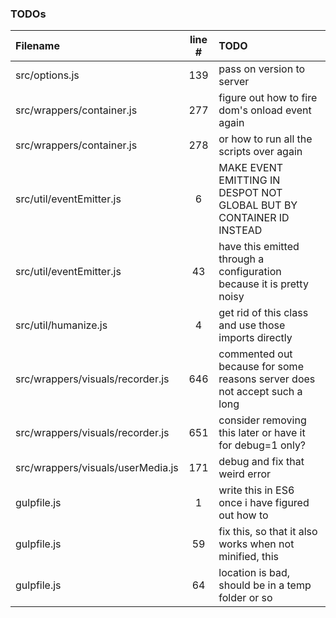 ### TODOs
| Filename | line # | TODO
|:------|:------:|:------
| src/options.js | 139 | pass on version to server
| src/wrappers/container.js | 277 | figure out how to fire dom's onload event again
| src/wrappers/container.js | 278 | or how to run all the scripts over again
| src/util/eventEmitter.js | 6 | MAKE EVENT EMITTING IN DESPOT NOT GLOBAL BUT BY CONTAINER ID INSTEAD
| src/util/eventEmitter.js | 43 | have this emitted through a configuration because it is pretty noisy
| src/util/humanize.js | 4 | get rid of this class and use those imports directly
| src/wrappers/visuals/recorder.js | 646 | commented out because for some reasons server does not accept such a long
| src/wrappers/visuals/recorder.js | 651 | consider removing this later or have it for debug=1 only?
| src/wrappers/visuals/userMedia.js | 171 | debug and fix that weird error
| gulpfile.js | 1 | write this in ES6 once i have figured out how to
| gulpfile.js | 59 | fix this, so that it also works when not minified, this
| gulpfile.js | 64 | location is bad, should be in a temp folder or so